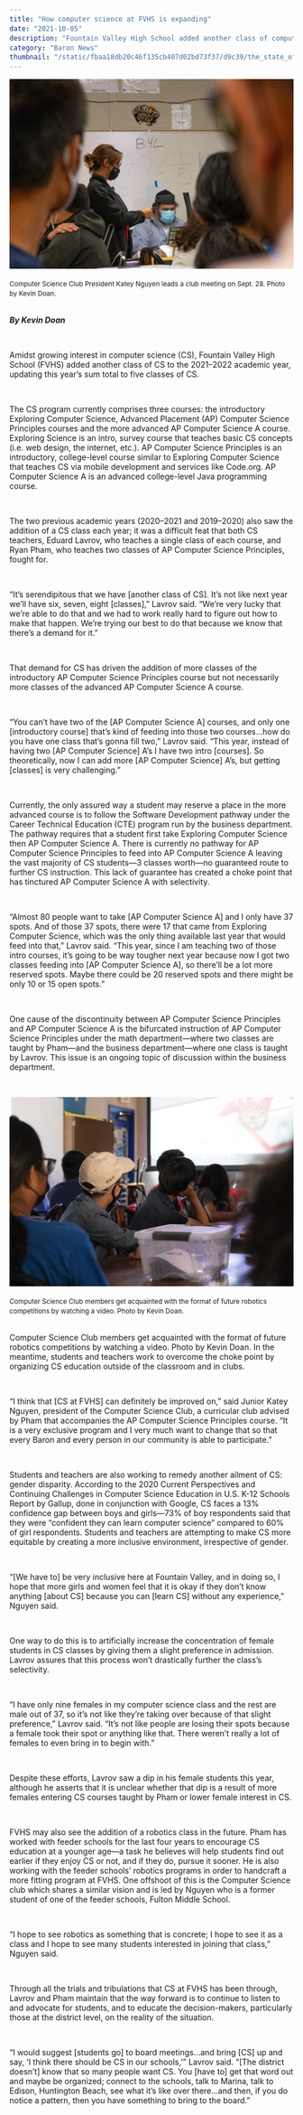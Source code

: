 ```yaml
---
title: "How computer science at FVHS is expanding"
date: "2021-10-05"
description: "Fountain Valley High School added another class of computer science bringing this year’s sum total to five classes of computer science."
category: "Baron News"
thumbnail: "/static/fbaa18db20c46f135cb407d02bd73f37/d9c39/the_state_of_cs_2.jpg"
---
```


![Computer Science Club President](./the_state_of_cs_2.jpeg)

<div class="caption"><small class="text-muted">Computer Science Club President Katey Nguyen leads a club meeting on Sept. 28. Photo by Kevin Doan.</small></div>

<br>

<b><i>By Kevin Doan</i></b>

<br>

Amidst growing interest in computer science (CS), Fountain Valley High School (FVHS) added another class of CS to the 2021–2022 academic year, updating this year’s sum total to five classes of CS.

<br>

The CS program currently comprises three courses: the introductory Exploring Computer Science, Advanced Placement (AP) Computer Science Principles courses and the more advanced AP Computer Science A course. Exploring Science is an intro, survey course that teaches basic CS concepts (i.e. web design, the internet, etc.). AP Computer Science Principles is an introductory, college-level course similar to Exploring Computer Science that teaches CS via mobile development and services like Code.org. AP Computer Science A is an advanced college-level Java programming course.

<br>

The two previous academic years (2020–2021 and 2019–2020) also saw the addition of a CS class each year; it was a difficult feat that both CS teachers, Eduard Lavrov, who teaches a single class of each course, and Ryan Pham, who teaches two classes of AP Computer Science Principles, fought for.

<br>

“It’s serendipitous that we have [another class of CS]. It’s not like next year we’ll have six, seven, eight [classes],” Lavrov said. “We’re very lucky that we’re able to do that and we had to work really hard to figure out how to make that happen. We’re trying our best to do that because we know that there’s a demand for it.”

<br>

That demand for CS has driven the addition of more classes of the introductory AP Computer Science Principles course but not necessarily more classes of the advanced AP Computer Science A course.

<br>

“You can’t have two of the [AP Computer Science A] courses, and only one [introductory course] that’s kind of feeding into those two courses…how do you have one class that’s gonna fill two,” Lavrov said. “This year, instead of having two [AP Computer Science] A’s I have two intro [courses]. So theoretically, now I can add more [AP Computer Science] A’s, but getting [classes] is very challenging.”

<br>

Currently, the only assured way a student may reserve a place in the more advanced course is to follow the Software Development pathway under the Career Technical Education (CTE) program run by the business department. The pathway requires that a student first take Exploring Computer Science then AP Computer Science A. There is currently no pathway for AP Computer Science Principles to feed into AP Computer Science A leaving the vast majority of CS students—3 classes worth—no guaranteed route to further CS instruction. This lack of guarantee has created a choke point that has tinctured AP Computer Science A with selectivity.

<br>

“Almost 80 people want to take [AP Computer Science A] and I only have 37 spots. And of those 37 spots, there were 17 that came from Exploring Computer Science, which was the only thing available last year that would feed into that,” Lavrov said. “This year, since I am teaching two of those intro courses, it’s going to be way tougher next year because now I got two classes feeding into [AP Computer Science A], so there’ll be a lot more reserved spots. Maybe there could be 20 reserved spots and there might be only 10 or 15 open spots.”

<br>

One cause of the discontinuity between AP Computer Science Principles and AP Computer Science A is the bifurcated instruction of AP Computer Science Principles under the math department—where two classes are taught by Pham—and the business department—where one class is taught by Lavrov. This issue is an ongoing topic of discussion within the business department.

<br>

![Computer Science Club meeting](./the_state_of_cs_1.jpeg)

<div class="caption"><small class="text-muted">Computer Science Club members get acquainted with the format of future robotics competitions by watching a video. Photo by Kevin Doan.</small></div>

<br>

Computer Science Club members get acquainted with the format of future robotics competitions by watching a video. Photo by Kevin Doan.
In the meantime, students and teachers work to overcome the choke point by organizing CS education outside of the classroom and in clubs.

<br>

“I think that [CS at FVHS] can definitely be improved on,” said Junior Katey Nguyen, president of the Computer Science Club, a curricular club advised by Pham that accompanies the AP Computer Science Principles course. “It is a very exclusive program and I very much want to change that so that every Baron and every person in our community is able to participate.”

<br>

Students and teachers are also working to remedy another ailment of CS: gender disparity. According to the 2020 Current Perspectives and Continuing Challenges in Computer Science Education in U.S. K-12 Schools Report by Gallup, done in conjunction with Google, CS faces a 13% confidence gap between boys and girls—73% of boy respondents said that they were “confident they can learn computer science” compared to 60% of girl respondents. Students and teachers are attempting to make CS more equitable by creating a more inclusive environment, irrespective of gender.

<br>

“[We have to] be very inclusive here at Fountain Valley, and in doing so, I hope that more girls and women feel that it is okay if they don’t know anything [about CS] because you can [learn CS] without any experience,” Nguyen said.

<br>

One way to do this is to artificially increase the concentration of female students in CS classes by giving them a slight preference in admission. Lavrov assures that this process won’t drastically further the class’s selectivity.

<br>

“I have only nine females in my computer science class and the rest are male out of 37, so it’s not like they’re taking over because of that slight preference,” Lavrov said. “It’s not like people are losing their spots because a female took their spot or anything like that. There weren’t really a lot of females to even bring in to begin with.”

<br>

Despite these efforts, Lavrov saw a dip in his female students this year, although he asserts that it is unclear whether that dip is a result of more females entering CS courses taught by Pham or lower female interest in CS.

<br>

FVHS may also see the addition of a robotics class in the future. Pham has worked with feeder schools for the last four years to encourage CS education at a younger age—a task he believes will help students find out earlier if they enjoy CS or not, and if they do, pursue it sooner. He is also working with the feeder schools’ robotics programs in order to handcraft a more fitting program at FVHS. One offshoot of this is the Computer Science club which shares a similar vision and is led by Nguyen who is a former student of one of the feeder schools, Fulton Middle School.

<br>

“I hope to see robotics as something that is concrete; I hope to see it as a class and I hope to see many students interested in joining that class,” Nguyen said.

<br>

Through all the trials and tribulations that CS at FVHS has been through, Lavrov and Pham maintain that the way forward is to continue to listen to and advocate for students, and to educate the decision-makers, particularly those at the district level, on the reality of the situation.

<br>

“I would suggest [students go] to board meetings…and bring [CS] up and say, ‘I think there should be CS in our schools,’” Lavrov said. “[The district doesn’t] know that so many people want CS. You [have to] get that word out and maybe be organized; connect to the schools, talk to Marina, talk to Edison, Huntington Beach, see what it’s like over there…and then, if you do notice a pattern, then you have something to bring to the board.”
